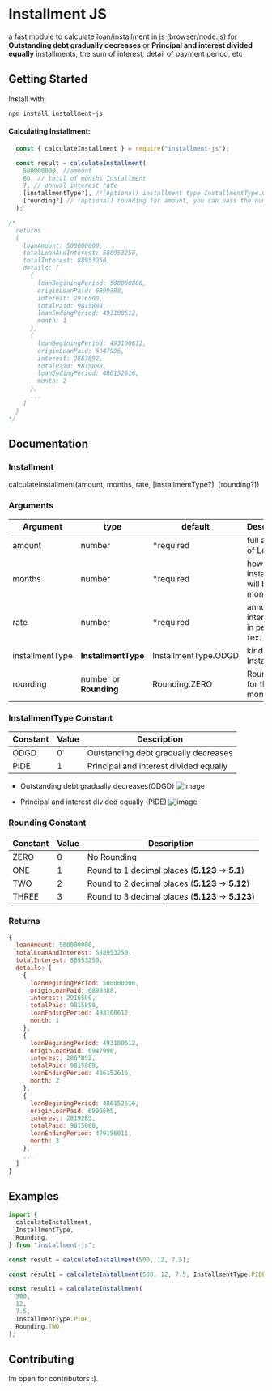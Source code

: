 # Installment JS

a fast module to calculate loan/installment in js (browser/node.js) for **Outstanding debt gradually decreases** or **Principal and interest divided equally** installments, the sum of interest, detail of payment period, etc

## Getting Started

Install with:

```
npm install installment-js
```

#### Calculating Installment:

```js
  const { calculateInstallment } = require("installment-js");

  const result = calculateInstallment(
    500000000, //amount
    60, // total of months Installment
    7, // annual interest rate
    [installmentType?], //(optional) installment type InstallmentType.ODGE for Outstanding debt gradually decreases and InstallmentType.PIDE for Principal and interest divided equally
    [rounding?] // (optional) rounding for amount, you can pass the number or use the constant Rounding.ZERO, Rounding.ONE, Rounding.TWO,...
  );

/*
  returns
  {
    loanAmount: 500000000,
    totalLoanAndInterest: 588953250,
    totalInterest: 88953250,
    details: [
      {
        loanBeginingPeriod: 500000000,
        originLoanPaid: 6899388,
        interest: 2916500,
        totalPaid: 9815888,
        loanEndingPeriod: 493100612,
        month: 1
      },
      {
        loanBeginingPeriod: 493100612,
        originLoanPaid: 6947996,
        interest: 2867892,
        totalPaid: 9815888,
        loanEndingPeriod: 486152616,
        month: 2
      },
      ...
    ]
  }
*/

```

## Documentation

### Installment

calculateInstallment(amount, months, rate, [installmentType?], [rounding?])

### Arguments

| Argument        | type                   | default              | Description                               |
| --------------- | ---------------------- | -------------------- | ----------------------------------------- |
| amount          | number                 | \*required           | full amount of Loan                       |
| months          | number                 | \*required           | how many installments will be (in months) |
| rate            | number                 | \*required           | annual interest rate in percent (ex. 3.5) |
| installmentType | **InstallmentType**    | InstallmentType.ODGD | kind of Installment                       |
| rounding        | number or **Rounding** | Rounding.ZERO        | Rounding for the money                    |

### InstallmentType Constant

| Constant | Value | Description                            |
| -------- | ----- | -------------------------------------- |
| ODGD     | 0     | Outstanding debt gradually decreases   |
| PIDE     | 1     | Principal and interest divided equally |

- Outstanding debt gradually decreases(ODGD)
  ![image](https://github.com/Tranthanh98/calculate-installment/assets/51749033/ed86422f-f369-4ed6-8538-7dddbb43ffa3)

- Principal and interest divided equally (PIDE)
  ![image](https://github.com/Tranthanh98/calculate-installment/assets/51749033/52616282-b3a1-4606-b308-8a4428af65dc)

### Rounding Constant

| Constant | Value | Description                                        |
| -------- | ----- | -------------------------------------------------- |
| ZERO     | 0     | No Rounding                                        |
| ONE      | 1     | Round to 1 decimal places (**5.123** -> **5.1**)   |
| TWO      | 2     | Round to 2 decimal places (**5.123** -> **5.12**)  |
| THREE    | 3     | Round to 3 decimal places (**5.123** -> **5.123**) |

### Returns

```js
{
  loanAmount: 500000000,
  totalLoanAndInterest: 588953250,
  totalInterest: 88953250,
  details: [
    {
      loanBeginingPeriod: 500000000,
      originLoanPaid: 6899388,
      interest: 2916500,
      totalPaid: 9815888,
      loanEndingPeriod: 493100612,
      month: 1
    },
    {
      loanBeginingPeriod: 493100612,
      originLoanPaid: 6947996,
      interest: 2867892,
      totalPaid: 9815888,
      loanEndingPeriod: 486152616,
      month: 2
    },
    {
      loanBeginingPeriod: 486152616,
      originLoanPaid: 6996605,
      interest: 2819283,
      totalPaid: 9815888,
      loanEndingPeriod: 479156011,
      month: 3
    },
    ...
  ]
}
```

## Examples

```js
import {
  calculateInstallment,
  InstallmentType,
  Rounding,
} from "installment-js";

const result = calculateInstallment(500, 12, 7.5);

const result1 = calculateInstallment(500, 12, 7.5, InstallmentType.PIDE);

const result1 = calculateInstallment(
  500,
  12,
  7.5,
  InstallmentType.PIDE,
  Rounding.TWO
);
```

## Contributing

Im open for contributors :).
